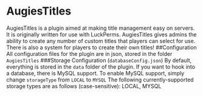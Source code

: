 # AugiesTitles
AugiesTitles is a plugin aimed at making title management easy on servers. It is originally written for use with LuckPerms. AugiesTitles gives admins the ability to create any number of custom titles that players can select for use. There is also a system for players to create their own titles!
##Configuration
All configuration files for the plugin are in json, stored in the folder `AugiesTitles`
###Storage Configuration (`databaseConfig.json`)
By default, everything is stored in the `data` folder of the plugin. If you want to hook into a database, there is MySQL support.
To enable MySQL support, simply change `storageType` from `LOCAL` to `MYSQL`
The following currently-supported storage types are as follows (case-sensitive): LOCAL, MYSQL